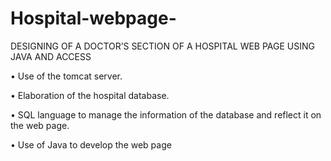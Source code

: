 # Hospital-webpage-
DESIGNING OF A DOCTOR’S SECTION OF A HOSPITAL WEB PAGE USING JAVA AND ACCESS 

•	Use of the tomcat server. 

•	Elaboration of the hospital database. 

•	SQL language to manage the information of the database and reflect it on the web page. 

•	Use of Java to develop the web page
